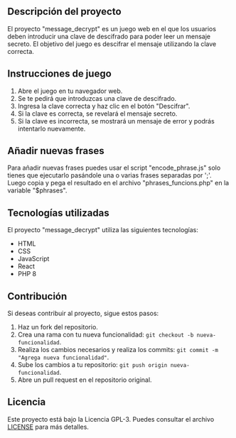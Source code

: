 ## Descripción del proyecto

El proyecto "message_decrypt" es un juego web en el que los usuarios deben introducir una clave de descifrado para poder leer un mensaje secreto. El objetivo del juego es descifrar el mensaje utilizando la clave correcta.

## Instrucciones de juego

1. Abre el juego en tu navegador web.
2. Se te pedirá que introduzcas una clave de descifrado.
3. Ingresa la clave correcta y haz clic en el botón "Descifrar".
4. Si la clave es correcta, se revelará el mensaje secreto.
5. Si la clave es incorrecta, se mostrará un mensaje de error y podrás intentarlo nuevamente.

## Añadir nuevas frases

Para añadir nuevas frases puedes usar el script "encode_phrase.js" solo tienes que ejecutarlo pasándole una o varias frases separadas por ';'.
Luego copia y pega el resultado en el archivo "phrases_funcions.php" en la variable "$phrases".

## Tecnologías utilizadas

El proyecto "message_decrypt" utiliza las siguientes tecnologías:

- HTML
- CSS
- JavaScript
- React
- PHP 8

## Contribución

Si deseas contribuir al proyecto, sigue estos pasos:

1. Haz un fork del repositorio.
2. Crea una rama con tu nueva funcionalidad: `git checkout -b nueva-funcionalidad`.
3. Realiza los cambios necesarios y realiza los commits: `git commit -m "Agrega nueva funcionalidad"`.
4. Sube los cambios a tu repositorio: `git push origin nueva-funcionalidad`.
5. Abre un pull request en el repositorio original.

## Licencia

Este proyecto está bajo la Licencia GPL-3. Puedes consultar el archivo [LICENSE](LICENSE) para más detalles.
